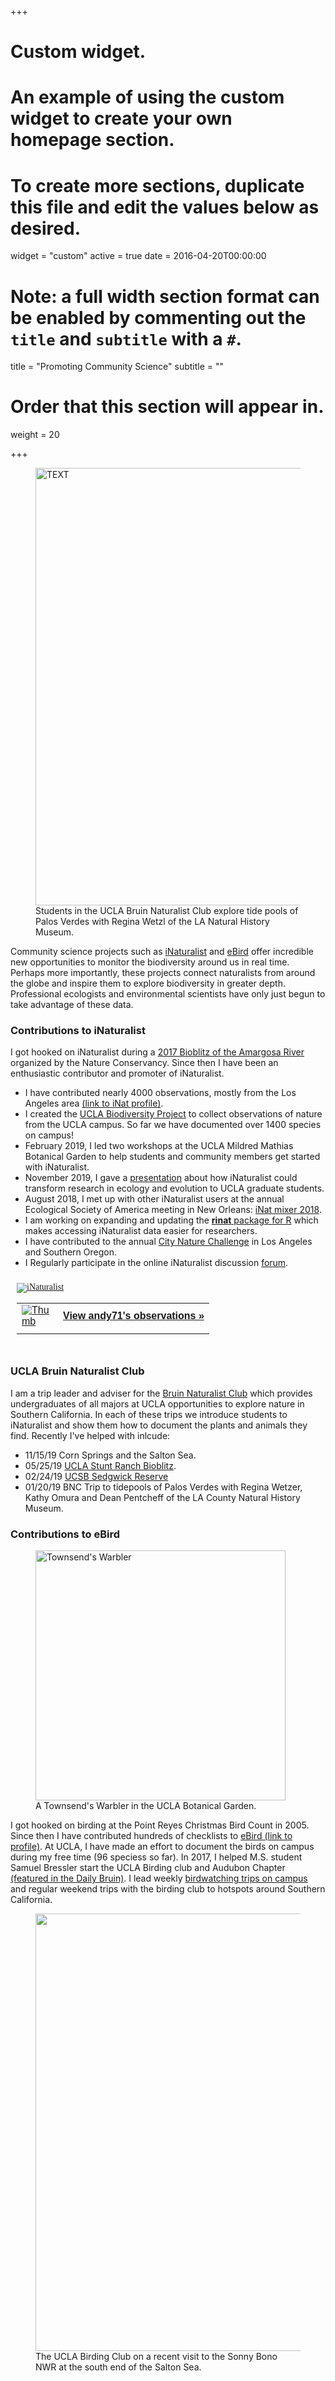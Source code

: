+++
# Custom widget.
# An example of using the custom widget to create your own homepage section.
# To create more sections, duplicate this file and edit the values below as desired.
widget = "custom"
active = true
date = 2016-04-20T00:00:00

# Note: a full width section format can be enabled by commenting out the `title` and `subtitle` with a `#`.
title = "Promoting Community Science"
subtitle = ""

# Order that this section will appear in.
weight = 20

+++

<figure>
 <img src="/home/community_science_files/tidepool1.jpg" alt="TEXT " width="700px "/>
 <figcaption>
 Students in the UCLA Bruin Naturalist Club explore tide pools of Palos Verdes with Regina Wetzl of the LA Natural History Museum. 
 </figcaption>
</figure>

Community science projects such as [iNaturalist](www.inaturalist.org) and [eBird](www.ebird.org) offer incredible new opportunities to monitor the biodiversity around us in real time. Perhaps more importantly, these projects connect naturalists from around the globe and inspire them to explore biodiversity in greater depth. Professional ecologists and environmental scientists have only just begun to take advantage of these data. 


### Contributions to iNaturalist

I got hooked on iNaturalist during a [2017 Bioblitz of the Amargosa River](https://www.scienceforconservation.org/products/amargosa-bioblitz-2017) organized by the Nature Conservancy.  Since then I have been an enthusiastic contributor and promoter of iNaturalist.  

- I have contributed nearly 4000 observations, mostly from the Los Angeles area [(link to iNat profile)](https://www.inaturalist.org/people/andy71). 
- I created the [UCLA Biodiversity Project](https://www.inaturalist.org/projects/ucla-campus-biodiversity) to collect observations of nature from the UCLA campus. So far we have documented over 1400 species on campus! 
- February 2019, I led two workshops at the UCLA Mildred Mathias Botanical Garden to help students and community members get started with iNaturalist. 
- November 2019, I gave a [presentation](files/EEB_pub_iNaturalist_2019-10-07.pdf) about how iNaturalist could transform research in ecology and evolution to UCLA graduate students. 
- August 2018, I met up with other iNaturalist users at the annual Ecological Society of America meeting in New Orleans:  [iNat mixer 2018](https://www.inaturalist.org/journal/carrieseltzer/18119-the-first-esa-inaturalist-mixer).
- I am working on expanding and updating the [__rinat__  package for R](https://github.com/akleinhesselink/rinat) which makes accessing iNaturalist data easier for researchers. 
- I have contributed to the annual [City Nature Challenge](http://citynaturechallenge.org/) in Los Angeles and Southern Oregon.
- I Regularly participate in the online iNaturalist discussion [forum](https://forum.inaturalist.org/). 

<style type="text/css" media="screen">
.inat-widget { font-family: Georgia, serif; padding: 10px; line-height: 1;}
.inat-widget-header {margin-bottom: 10px;}
.inat-widget td {vertical-align: top; padding-bottom: 10px;}
.inat-label { color: #888; }
.inat-meta { font-size: smaller; margin-top: 3px; line-height: 1.2;}
.inat-observation-body, .inat-user-body { padding-left: 10px; }
.inat-observation-image {text-align: center;}
.inat-observation-image, .inat-user-image { width: 48px; display: inline-block; }
.inat-observation-image img, .inat-user-image img { max-width: 48px; }
.inat-observation-image img { vertical-align: middle; }
.inat-widget-small .inat-observation-image { display:block; float: left; margin: 0 3px 3px 0; height:48px;}
.inat-label, .inat-value, .inat-user { font-family: "Trebuchet MS", Arial, sans-serif; }
.inat-user-body {vertical-align: middle;}
.inat-widget td.inat-user-body {vertical-align: middle;}
.inat-widget .inat-footer td.inat-value {vertical-align: middle; padding-left: 10px;}
</style>
<div class="inat-widget">
    <div class="inat-widget-header">
      <a href="https://www.inaturalist.org"><img alt="iNaturalist" src="https://www.inaturalist.org/assets/logo-small-c1caecf8d38ed3d4ddeb7a1da076ec97.png" /></a>  
    </div>
  <script type="text/javascript" charset="utf-8" src="https://www.inaturalist.org/observations/andy71.widget?layout=large&limit=3&order=desc&order_by=observed_on"></script>
  <table class="inat-footer">
    <tr class="inat-user">
        <td class="inat-user-image">
          <a border="0" href="https://www.inaturalist.org/observations/andy71"><img class="usericon" src="https://static.inaturalist.org/attachments/users/icons/444470/thumb.jpg?1557090117" alt="Thumb" /></a>
        </td>
      <td class="inat-value">
        <strong>
            <a href="https://www.inaturalist.org/observations/andy71">View andy71's observations »</a>
        </strong>
      </td>
    </tr>
  </table>
</div>


### UCLA Bruin Naturalist Club 

I am a trip leader and adviser for the [Bruin Naturalist Club](https://www.ioes.ucla.edu/project/bruin-naturalists-club) which provides undergraduates of all majors at UCLA opportunities to explore nature in Southern California. In each of these trips we introduce students to iNaturalist and show them how to document the plants and animals they find. Recently I've helped with inlcude:

- 11/15/19 Corn Springs and the Salton Sea. 
- 05/25/19 [UCLA Stunt Ranch Bioblitz](https://www.inaturalist.org/projects/bnc-bioblitz-at-stunt-ranch-spring-2019). 
- 02/24/19 [UCSB Sedgwick Reserve](https://www.inaturalist.org/projects/sedgwick-biodiversity) 
- 01/20/19 BNC Trip to tidepools of Palos Verdes with Regina Wetzer, Kathy Omura and Dean Pentcheff of the LA County Natural History Museum. 
 
### Contributions to eBird

<figure>
 <img src="/home/community_science_files/towa.jpg" alt="Townsend's Warbler" width="400px"/>
 <figcaption>
 A Townsend's Warbler in the UCLA Botanical Garden. 
 </figcaption>
</figure>

I got hooked on birding at the Point Reyes Christmas Bird Count in 2005.  Since then I have contributed hundreds of checklists to [eBird (link to profile)](https://ebird.org/profile/MTM5OTI2/US-CA-037). At UCLA, I have made an effort to document the birds on campus during my free time (96 speciess so far). In 2017, I helped M.S. student Samuel Bressler start the UCLA Birding club and Audubon Chapter [(featured in the Daily Bruin)](https://dailybruin.com/2019/11/15/bruin-audubon-society-and-birding-club-makes-bird-watching-a-hoot-for-students/).  I lead weekly [birdwatching trips on campus](https://www.botgard.ucla.edu/event/bruin-birding-club-fall-migration-garden-walks-5/) and regular weekend trips with the birding club to hotspots around Southern California.  

<figure>
 <img src="/home/community_science_files/salton.jpg" alt="" width="700px"/>
 <figcaption>
 The UCLA Birding Club on a recent visit to the Sonny Bono NWR at the south end of the Salton Sea.  
 </figcaption>
</figure>
